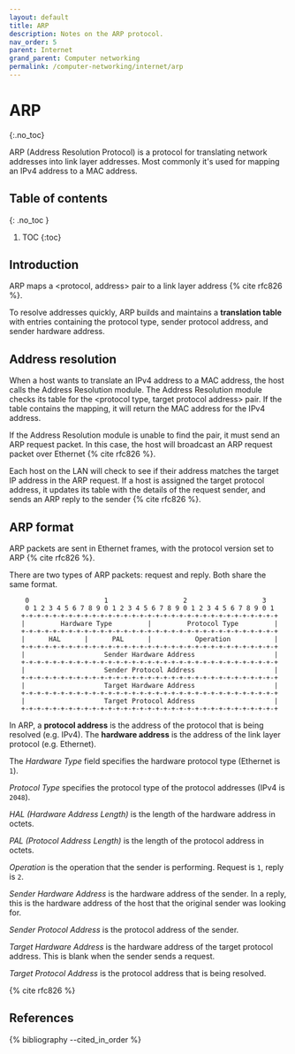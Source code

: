 ```yaml
---
layout: default
title: ARP
description: Notes on the ARP protocol.
nav_order: 5
parent: Internet
grand_parent: Computer networking
permalink: /computer-networking/internet/arp
---
```


<!-- prettier-ignore-start -->

# ARP
{:.no_toc}

ARP (Address Resolution Protocol) is a protocol for translating network addresses into link layer addresses. Most commonly it's used for mapping an IPv4 address to a MAC address.

## Table of contents
{: .no_toc }

1. TOC
{:toc}

<!-- prettier-ignore-end -->

## Introduction

ARP maps a \<protocol, address\> pair to a link layer address {% cite rfc826 %}.

To resolve addresses quickly, ARP builds and maintains a **translation table** with entries containing the protocol type, sender protocol address, and sender hardware address.

## Address resolution

When a host wants to translate an IPv4 address to a MAC address, the host calls the Address Resolution module. The Address Resolution module checks its table for the \<protocol type, target protocol address\> pair. If the table contains the mapping, it will return the MAC address for the IPv4 address.

If the Address Resolution module is unable to find the pair, it must send an ARP request packet. In this case, the host will broadcast an ARP request packet over Ethernet {% cite rfc826 %}.

Each host on the LAN will check to see if their address matches the target IP address in the ARP request. If a host is assigned the target protocol address, it updates its table with the details of the request sender, and sends an ARP reply to the sender {% cite rfc826 %}.

## ARP format

ARP packets are sent in Ethernet frames, with the protocol version set to ARP {% cite rfc826 %}.

There are two types of ARP packets: request and reply. Both share the same format.

```
    0                   1                   2                   3
    0 1 2 3 4 5 6 7 8 9 0 1 2 3 4 5 6 7 8 9 0 1 2 3 4 5 6 7 8 9 0 1
   +-+-+-+-+-+-+-+-+-+-+-+-+-+-+-+-+-+-+-+-+-+-+-+-+-+-+-+-+-+-+-+-+
   |         Hardware Type         |         Protocol Type         |
   +-+-+-+-+-+-+-+-+-+-+-+-+-+-+-+-+-+-+-+-+-+-+-+-+-+-+-+-+-+-+-+-+
   |      HAL      |      PAL      |           Operation           |
   +-+-+-+-+-+-+-+-+-+-+-+-+-+-+-+-+-+-+-+-+-+-+-+-+-+-+-+-+-+-+-+-+
   |                    Sender Hardware Address                    |
   +-+-+-+-+-+-+-+-+-+-+-+-+-+-+-+-+-+-+-+-+-+-+-+-+-+-+-+-+-+-+-+-+
   |                    Sender Protocol Address                    |
   +-+-+-+-+-+-+-+-+-+-+-+-+-+-+-+-+-+-+-+-+-+-+-+-+-+-+-+-+-+-+-+-+
   |                    Target Hardware Address                    |
   +-+-+-+-+-+-+-+-+-+-+-+-+-+-+-+-+-+-+-+-+-+-+-+-+-+-+-+-+-+-+-+-+
   |                    Target Protocol Address                    |
   +-+-+-+-+-+-+-+-+-+-+-+-+-+-+-+-+-+-+-+-+-+-+-+-+-+-+-+-+-+-+-+-+
```

In ARP, a **protocol address** is the address of the protocol that is being resolved (e.g. IPv4). The **hardware address** is the address of the link layer protocol (e.g. Ethernet).

The _Hardware Type_ field specifies the hardware protocol type (Ethernet is `1`).

_Protocol Type_ specifies the protocol type of the protocol addresses (IPv4 is `2048`).

_HAL (Hardware Address Length)_ is the length of the hardware address in octets.

_PAL (Protocol Address Length)_ is the length of the protocol address in octets.

_Operation_ is the operation that the sender is performing. Request is `1`, reply is `2`.

_Sender Hardware Address_ is the hardware address of the sender. In a reply, this is the hardware address of the host that the original sender was looking for.

_Sender Protocol Address_ is the protocol address of the sender.

_Target Hardware Address_ is the hardware address of the target protocol address. This is blank when the sender sends a request.

_Target Protocol Address_ is the protocol address that is being resolved.

{% cite rfc826 %}

## References

{% bibliography --cited_in_order %}
